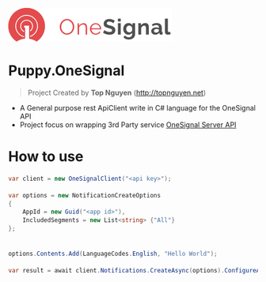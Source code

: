 ﻿![Logo](logo%20onesignal.png)
# Puppy.OneSignal
> Project Created by **Top Nguyen** (http://topnguyen.net)
- A General purpose rest ApiClient write in C# language for the OneSignal API
- Project focus on wrapping 3rd Party service
[OneSignal Server API](https://documentation.onesignal.com/reference)

# How to use
```csharp
var client = new OneSignalClient("<api key>");

var options = new NotificationCreateOptions
{
    AppId = new Guid("<app id>"),
    IncludedSegments = new List<string> {"All"}
};


options.Contents.Add(LanguageCodes.English, "Hello World");

var result = await client.Notifications.CreateAsync(options).ConfigureAwait(true);
```
